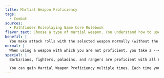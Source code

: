 ```yaml
---
title: Martial Weapon Proficiency
tags:
  - Combat
sources:
  - Pathfinder Roleplaying Game Core Rulebook
flavor_text: Choose a type of martial weapon. You understand how to use that type of martial weapon in combat.
benefit: |
  You make attack rolls with the selected weapon normally (without the non-proficient penalty).
normal: |
  When using a weapon with which you are not proficient, you take a --4 penalty on attack rolls.
special: |
  Barbarians, fighters, paladins, and rangers are proficient with all martial weapons. They need not select this feat.

  You can gain Martial Weapon Proficiency multiple times. Each time you take the feat, it applies to a new type of weapon.
---
```


